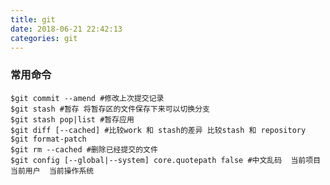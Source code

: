 ```yaml
---
title: git
date: 2018-06-21 22:42:13
categories: git
---
```


### 常用命令

	$git commit --amend #修改上次提交记录
	$git stash #暂存 将暂存区的文件保存下来可以切换分支
	$git stash pop|list #暂存应用
	$git diff [--cached] #比较work 和 stash的差异 比较stash 和 repository
	$git format-patch
	$git rm --cached #删除已经提交的文件
	$git config [--global|--system] core.quotepath false #中文乱码  当前项目  当前用户  当前操作系统
	